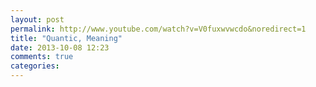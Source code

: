 ```yaml
---
layout: post
permalink: http://www.youtube.com/watch?v=V0fuxwvwcdo&noredirect=1
title: "Quantic, Meaning"
date: 2013-10-08 12:23
comments: true
categories: 
---
```

